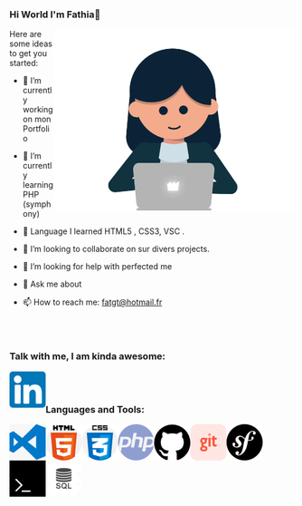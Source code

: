 ### Hi World I'm Fathia👋

<img align="right" alt="gif" src="https://github.com/fathiahue/fathiahue/blob/main/gif1.gif" widht="500" height="320" />

Here are some ideas to get you started:

- 🔭 I’m currently working on  mon Portfolio
- 🌱 I’m currently learning PHP (symphony)
- 🌱 Language I learned HTML5 , CSS3, VSC .
- 👯 I’m looking to collaborate on sur divers projects.
- 🤔 I’m looking for help with perfected me

- 💬 Ask me about 
- 📫 How to reach me: fatgt@hotmail.fr
 </br>
</br>

### Talk with me, I am kinda awesome:
[<img align="left" alt=" fathia Soussi | LinkedIn" src="https://github.com/fathiahue/fathiahue/blob/main/linkedin.png"/>][linkedin]
</br>
</br>


### Languages and Tools:

<img align="left" alt="VisualStudioCode" src="https://github.com/fathiahue/fathiahue/blob/main/vsc1.png"/>
<img align="left" alt="HTML5" src="https://github.com/fathiahue/fathiahue/blob/main/html51.png"/>
<img align="left" alt="CSS3" src="https://github.com/fathiahue/fathiahue/blob/main/css1.png"/>
<img align="left" alt="PHP" src="https://github.com/fathiahue/fathiahue/blob/main/php1.png"/>
<img align="left" alt="Github" src="https://github.com/fathiahue/fathiahue/blob/main/github1.png"/>
<img align="left" alt="GIT" src="https://github.com/fathiahue/fathiahue/blob/main/git.png"/>
<img align="left" alt="Symphony" src="https://github.com/fathiahue/fathiahue/blob/main/symphony2.png"/>
<img align="left" alt="Terminal" src="https://github.com/fathiahue/fathiahue/blob/main/terminal1.png"/>
<img align="left" alt="SQL" src="https://github.com/fathiahue/fathiahue/blob/main/sql1.png"/>

<br />
<br />

[linkedin]:https://www.linkedin.com/in/fathia-soussi-547952210/



